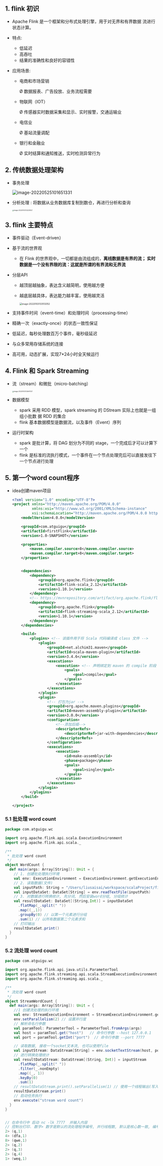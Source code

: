 

## 1. flink 初识

- Apache Flink 是一个框架和分布式处理引擎，用于对无界和有界数据 流进行状态计算。

- 特点:
  - 低延迟 
  - 高吞吐 
  - 结果的准确性和良好的容错性

- 应用场景:

  - 电商和市场营销 

    Ø 数据报表、广告投放、业务流程需要

  - 物联网（IOT） 

    Ø 传感器实时数据采集和显示、实时报警，交通运输业 

  - 电信业 

    Ø 基站流量调配 

  - 银行和金融业 

    Ø 实时结算和通知推送，实时检测异常行为

## 2. 传统数据处理架构

- 事务处理

  ![image-20220525101651331](https://raw.githubusercontent.com/hellolib/pictures/main/Typora/pic-00-gitee/image-20220525101651331.png)

- 分析处理 : 将数据从业务数据库复制到数仓，再进行分析和查询

  <img src="https://raw.githubusercontent.com/hellolib/pictures/main/Typora/pic-00-gitee/image-20220103133230557.png" alt="image-20220103133230557" style="zoom: 33%;" />

## 3. flink 主要特点

- 事件驱动（Event-driven）

- 基于流的世界观 

  - 在 Flink 的世界观中，一切都是由流组成的，**离线数据是有界的流； 实时数据是一个没有界限的流：这就是所谓的有界流和无界流**

- 分层API 

  - 越顶层越抽象，表达含义越简明，使用越方便 

  - 越底层越具体，表达能力越丰富，使用越灵活

    <img src="https://raw.githubusercontent.com/hellolib/pictures/main/Typora/pic-00-gitee/image-20220103133512052.png" alt="image-20220103133512052" style="zoom:50%;" />

- 支持事件时间（event-time）和处理时间（processing-time） 

- 精确一次（exactly-once）的状态一致性保证 

- 低延迟，每秒处理数百万个事件，毫秒级延迟 

- 与众多常用存储系统的连接 

- 高可用，动态扩展，实现7*24小时全天候运行

## 4. Flink 和 Spark Streaming

- 流（stream）和微批（micro-batching）

  <img src="https://raw.githubusercontent.com/hellolib/pictures/main/Typora/pic-00-gitee/image-20220103133647037.png" alt="image-20220103133647037" style="zoom:33%;" />

- 数据模型 

  - spark 采用 RDD 模型，spark streaming 的 DStream 实际上也就是一组 组小批数 据 RDD 的集合
  - flink 基本数据模型是数据流，以及事件（Event）序列 

- 运行时架构  
  - spark 是批计算，将 DAG 划分为不同的 stage，一个完成后才可以计算下一个 
  - flink 是标准的流执行模式，一个事件在一个节点处理完后可以直接发往下一个节点进行处理

## 5. 第一个word count程序

- idea创建maven项目

  ```xml
  <?xml version="1.0" encoding="UTF-8"?>
  <project xmlns="http://maven.apache.org/POM/4.0.0"
           xmlns:xsi="http://www.w3.org/2001/XMLSchema-instance"
           xsi:schemaLocation="http://maven.apache.org/POM/4.0.0 http://maven.apache.org/xsd/maven-4.0.0.xsd">
      <modelVersion>4.0.0</modelVersion>
  
      <groupId>com.atguigu</groupId>
      <artifactId>firstFlink</artifactId>
      <version>1.0-SNAPSHOT</version>
  
      <properties>
          <maven.compiler.source>8</maven.compiler.source>
          <maven.compiler.target>8</maven.compiler.target>
      </properties>
  
  
      <dependencies>
          <dependency>
              <groupId>org.apache.flink</groupId>
              <artifactId>flink-scala_2.12</artifactId>
              <version>1.10.1</version>
          </dependency>
          <!-- https://mvnrepository.com/artifact/org.apache.flink/flink-streaming-scala -->
          <dependency>
              <groupId>org.apache.flink</groupId>
              <artifactId>flink-streaming-scala_2.12</artifactId>
              <version>1.10.1</version>
          </dependency>
      </dependencies>
  
      <build>
          <plugins> <!-- 该插件用于将 Scala 代码编译成 class 文件 -->
              <plugin>
                  <groupId>net.alchim31.maven</groupId>
                  <artifactId>scala-maven-plugin</artifactId>
                  <version>3.4.6</version>
                  <executions>
                      <execution> <!-- 声明绑定到 maven 的 compile 阶段 -->
                          <goals>
                              <goal>compile</goal>
                          </goals>
                      </execution>
                  </executions>
              </plugin>
              <plugin>
                  <!-- 打包为jar -->
                  <groupId>org.apache.maven.plugins</groupId>
                  <artifactId>maven-assembly-plugin</artifactId>
                  <version>3.0.0</version>
                  <configuration>
                      <!--添加后缀-->
                      <descriptorRefs>
                          <descriptorRef>jar-with-dependencies</descriptorRef>
                      </descriptorRefs>
                  </configuration>
                  <executions>
                      <execution>
                          <id>make-assembly</id>
                          <phase>package</phase>
                          <goals>
                              <goal>single</goal>
                          </goals>
                      </execution>
                  </executions>
              </plugin>
          </plugins>
      </build>
  
  </project>
  ```

### 5.1 批处理 word count

```scala
package com.atguigu.wc

import org.apache.flink.api.scala.ExecutionEnvironment
import org.apache.flink.api.scala._

/**
 * 批处理 word count
 */
object WordCount {
  def main(args: Array[String]): Unit = {
    // 1. 创建批处理执行环境
    val env: ExecutionEnvironment = ExecutionEnvironment.getExecutionEnvironment
    // 2. 读取数据(文件)
    val inputPath: String = "/Users/liusaisai/workspace/scalaProject/firstFlink/src/main/resources/hello.txt"
    val inputDataSet: DataSet[String] = env.readTextFile(inputPath)
    // 3. 对数据进行转换统计, 先分词, 然后安装word分组, 分组统计
    val resultDataSet: DataSet[(String,Int)] = inputDataSet
      .flatMap(_.split(" "))
      .map((_,1))
      .groupBy(0) // 以第一个元素进行分组
      .sum(1) // 以所有数据第二个元素求和
    // 打印输出
    resultDataSet.print()
  }
}

```



### 5.2 流处理 word count

```scala
package com.atguigu.wc

import org.apache.flink.api.java.utils.ParameterTool
import org.apache.flink.streaming.api.scala.StreamExecutionEnvironment
import org.apache.flink.streaming.api.scala._

/**
 * 流处理 word count
 */
object StreamWordCount {
  def main(args: Array[String]): Unit = {
    //1 创建流处理的执行环境
    val env: StreamExecutionEnvironment = StreamExecutionEnvironment.getExecutionEnvironment
    env.setParallelism(2) // 设置并行度
    // 解析命名行参数
    val paramTool: ParameterTool = ParameterTool.fromArgs(args)
    val host = paramTool.get("host")   // 命令行参数 --host 127.0.0.1
    val port = paramTool.getInt("port")  // 命令行参数 --port 7777

    // 读取数据, 接收一个socket文本流, 也可以使用file
    val inputStream: DataStream[String] = env.socketTextStream(host, port)
    // 进行转换处理统计
    val resultDataStream: DataStream[(String, Int)] = inputStream
      .flatMap(_.split(" "))
      .filter(_.nonEmpty)
      .map((_, 1))
      .keyBy(0)
      .sum(1)
    // resultDataStream.print().setParallelism(1) // 使用一个线程输出(写入文件可以使用)
    resultDataStream.print()
    // 启动任务执行
    env.execute("stream word count")
  }
}


// 在命令行中 启动 nc -lk 7777  并输入内容
// 控制台打印. 数字> 数字是默认的流处理程序编号, 并行线程数, 默认是核心数一致, 编号分配是根据字符串的hash值进行的分配
2> (q,1)
4> (dfa,1)
8> (qwe,1)
2> (q,2)
2> (q,3)
2> (q,4)
1> (weq,1)
```



